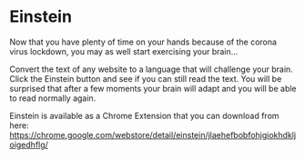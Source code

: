 # Einstein
Now that you have plenty of time on your hands because of the corona virus lockdown, you may as well start exercising your brain...

Convert the text of any website to a language that will challenge your brain. Click the Einstein button and see if you can still read the text. You will be surprised that after a few moments your brain will adapt and you will be able to read normally again.

Einstein is available as a Chrome Extension that you can download from here:
https://chrome.google.com/webstore/detail/einstein/jlaehefbobfohjgiokhdkljoigedhflg/